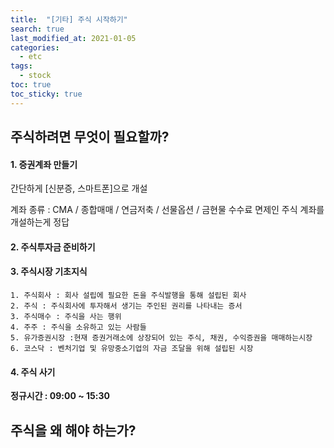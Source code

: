 ```yaml
---
title:  "[기타] 주식 시작하기"
search: true
last_modified_at: 2021-01-05
categories:
  - etc
tags:
  - stock 
toc: true
toc_sticky: true
---
```


## 주식하려면 무엇이 필요할까?
#### 1. 증권계좌 만들기
간단하게 [신분증, 스마트폰]으로 개설

계좌 종류 : CMA / 종합매매 / 연금저축 / 선물옵션 / 금현물
수수료 면제인 주식 계좌를 개설하는게 정답


#### 2. 주식투자금 준비하기


#### 3. 주식시장 기초지식

```
1. 주식회사 : 회사 설립에 필요한 돈을 주식발행을 통해 설립된 회사
2. 주식 : 주식회사에 투자해서 생기는 주인된 권리를 나타내는 증서
3. 주식매수 : 주식을 사는 행위
4. 주주 : 주식을 소유하고 있는 사람들
5. 유가증권시장 :현재 증권거래소에 상장되어 있는 주식, 채권, 수익증권을 매매하는시장
6. 코스닥 : 벤처기업 및 유망중소기업의 자금 조달을 위해 설립된 시장
```

#### 4. 주식 사기

**정규시간 : 09:00 ~ 15:30**


## 주식을 왜 해야 하는가?



